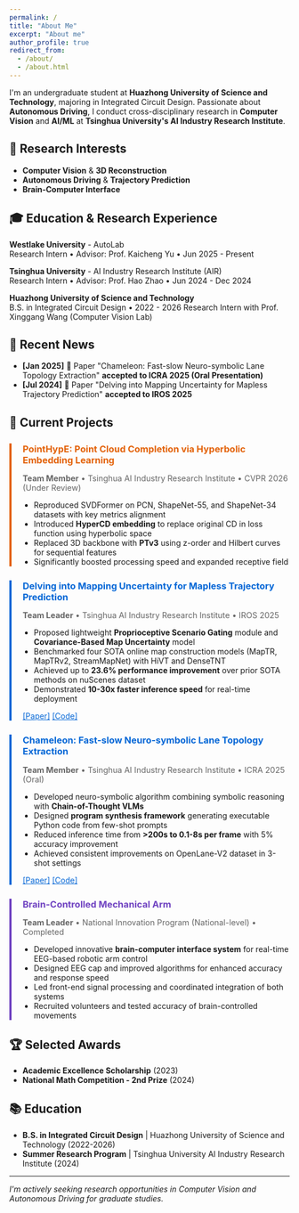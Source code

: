 ```yaml
---
permalink: /
title: "About Me"
excerpt: "About me"
author_profile: true
redirect_from: 
  - /about/
  - /about.html
---
```


<!-- I'm an undergraduate student at **Huazhong University of Science and Technology**, majoring in Integrated Circuit Design. I conduct research in **Autonomous Driving**, **Computer Vision**, and **AI/ML** at **Tsinghua University's AI Industry Research Institute**. -->
I'm an undergraduate student at **Huazhong University of Science and Technology**, majoring in Integrated Circuit Design. Passionate about **Autonomous Driving**, I conduct cross-disciplinary research in **Computer Vision** and **AI/ML** at **Tsinghua University's AI Industry Research Institute**.

## 🔬 Research Interests
- **Computer Vision** & **3D Reconstruction**
- **Autonomous Driving** & **Trajectory Prediction** 
- **Brain-Computer Interface**

## 🎓 Education & Research Experience

**Westlake University** - AutoLab  
Research Intern • Advisor: Prof. Kaicheng Yu • Jun 2025 - Present

**Tsinghua University** - AI Industry Research Institute (AIR)  
Research Intern • Advisor: Prof. Hao Zhao • Jun 2024 - Dec 2024  
<!-- - Led trajectory prediction and lane topology projects resulting in 2 papers (ICRA 2025, IROS 2025) -->

**Huazhong University of Science and Technology**  
B.S. in Integrated Circuit Design • 2022 - 2026 
Research Intern with Prof. Xinggang Wang (Computer Vision Lab)

## 📰 Recent News
- **[Jan 2025]** 🎉 Paper "Chameleon: Fast-slow Neuro-symbolic Lane Topology Extraction" **accepted to ICRA 2025 (Oral Presentation)**
- **[Jul 2024]** 🎉 Paper "Delving into Mapping Uncertainty for Mapless Trajectory Prediction" **accepted to IROS 2025**


## 🎯 Current Projects

<div style="border-left: 4px solid #e36209; padding-left: 20px; margin: 25px 0;">
<h3 style="color: #e36209; margin-bottom: 8px;">PointHypE: Point Cloud Completion via Hyperbolic Embedding Learning</h3>
<p style="color: #666; font-size: 0.9rem; margin-bottom: 12px;"><strong>Team Member</strong> • Tsinghua AI Industry Research Institute • CVPR 2026 (Under Review)</p>
<ul style="margin-left: 0; padding-left: 20px;">
<li>Reproduced SVDFormer on PCN, ShapeNet-55, and ShapeNet-34 datasets with key metrics alignment</li>
<li>Introduced <strong>HyperCD embedding</strong> to replace original CD in loss function using hyperbolic space</li>
<li>Replaced 3D backbone with <strong>PTv3</strong> using z-order and Hilbert curves for sequential features</li>
<li>Significantly boosted processing speed and expanded receptive field</li>
</ul>
</div>

<div style="border-left: 4px solid #0366d6; padding-left: 20px; margin: 25px 0;">
<h3 style="color: #0366d6; margin-bottom: 8px;">Delving into Mapping Uncertainty for Mapless Trajectory Prediction</h3>
<p style="color: #666; font-size: 0.9rem; margin-bottom: 12px;"><strong>Team Leader</strong> • Tsinghua AI Industry Research Institute • IROS 2025</p>
<ul style="margin-left: 0; padding-left: 20px;">
<li>Proposed lightweight <strong>Proprioceptive Scenario Gating</strong> module and <strong>Covariance-Based Map Uncertainty</strong> model</li>
<li>Benchmarked four SOTA online map construction models (MapTR, MapTRv2, StreamMapNet) with HiVT and DenseTNT</li>
<li>Achieved up to <strong>23.6% performance improvement</strong> over prior SOTA methods on nuScenes dataset</li>
<li>Demonstrated <strong>10-30x faster inference speed</strong> for real-time deployment</li>
</ul>
<p style="margin-top: 8px;"><a href="https://arxiv.org/abs/2507.18498" style="color: #0366d6;">[Paper]</a> <a href="https://github.com/Ethan-Zheng136/Map-Uncertainty-for-Trajectory-Prediction" style="color: #0366d6;">[Code]</a></p>
</div>

<div style="border-left: 4px solid #0366d6; padding-left: 20px; margin: 25px 0;">
<h3 style="color: #0366d6; margin-bottom: 8px;">Chameleon: Fast-slow Neuro-symbolic Lane Topology Extraction</h3>
<p style="color: #666; font-size: 0.9rem; margin-bottom: 12px;"><strong>Team Member</strong> • Tsinghua AI Industry Research Institute • ICRA 2025 (Oral)</p>
<ul style="margin-left: 0; padding-left: 20px;">
<li>Developed neuro-symbolic algorithm combining symbolic reasoning with <strong>Chain-of-Thought VLMs</strong></li>
<li>Designed <strong>program synthesis framework</strong> generating executable Python code from few-shot prompts</li>
<li>Reduced inference time from <strong>>200s to 0.1-8s per frame</strong> with 5% accuracy improvement</li>
<li>Achieved consistent improvements on OpenLane-V2 dataset in 3-shot settings</li>
</ul>
<p style="margin-top: 8px;"><a href="https://arxiv.org/abs/2503.07485" style="color: #0366d6;">[Paper]</a> <a href="https://github.com/XR-Lee/neural-symbolic" style="color: #0366d6;">[Code]</a></p>
</div>

<div style="border-left: 4px solid #6f42c1; padding-left: 20px; margin: 25px 0;">
<h3 style="color: #6f42c1; margin-bottom: 8px;">Brain-Controlled Mechanical Arm</h3>
<p style="color: #666; font-size: 0.9rem; margin-bottom: 12px;"><strong>Team Leader</strong> • National Innovation Program (National-level) • Completed</p>
<ul style="margin-left: 0; padding-left: 20px;">
<li>Developed innovative <strong>brain-computer interface system</strong> for real-time EEG-based robotic arm control</li>
<li>Designed EEG cap and improved algorithms for enhanced accuracy and response speed</li>
<li>Led front-end signal processing and coordinated integration of both systems</li>
<li>Recruited volunteers and tested accuracy of brain-controlled movements</li>
</ul>
</div>

<!-- <div style="border-left: 4px solid #e36209; padding-left: 20px; margin: 25px 0;">
<h3 style="color: #e36209; margin-bottom: 8px;">Enhanced Point Cloud Reconstruction with PTv3 and HyperCD</h3>
<p style="color: #666; font-size: 0.9rem; margin-bottom: 12px;"><strong>Team Leader</strong> • Tsinghua AI Industry Research Institute</p>
<ul style="margin-left: 0; padding-left: 20px;">
<li>Reproduced SVDFormer on PCN, ShapeNet-55, and ShapeNet-34 datasets with key metrics alignment</li>
<li>Introduced <strong>HyperCD</strong> to replace original CD in loss function using hyperbolic space</li>
<li>Replaced 3D backbone with <strong>PTv3</strong> using z-order and Hilbert curves for sequential features</li>
<li>Significantly boosted processing speed and expanded receptive field</li>
</ul>
</div>

<div style="border-left: 4px solid #0366d6; padding-left: 20px; margin: 25px 0;">
<h3 style="color: #0366d6; margin-bottom: 8px;">[IROS2025]Delving into Mapping Uncertainty for Mapless Trajectory Prediction</h3>
<p style="color: #666; font-size: 0.9rem; margin-bottom: 12px;"><strong>Team Leader</strong> • Tsinghua AI Industry Research Institute</p>
<ul style="margin-left: 0; padding-left: 20px;">
<li>Proposed lightweight <strong>Proprioceptive Scenario Gating</strong> module and <strong>Covariance-Based Map Uncertainty</strong> model</li>
<li>Benchmarked four SOTA online map construction models (MapTR, MapTRv2, StreamMapNet) with HiVT and DenseTNT</li>
<li>Achieved up to <strong>23.6% performance improvement</strong> over prior SOTA methods on nuScenes dataset</li>
<li>Demonstrated <strong>10-30x faster inference speed</strong> for real-time deployment</li>
</ul>
<p style="margin-top: 8px;"><a href="https://arxiv.org/abs/2507.18498" style="color: #0366d6;">[Paper]</a> <a href="https://github.com/Ethan-Zheng136/Map-Uncertainty-for-Trajectory-Prediction" style="color: #0366d6;">[Code]</a></p>
</div>

<div style="border-left: 4px solid #0366d6; padding-left: 20px; margin: 25px 0;">
<h3 style="color: #0366d6; margin-bottom: 8px;">[ICRA2025 Oral]Chameleon: Fast-slow Neuro-symbolic Lane Topology Extraction</h3>
<p style="color: #666; font-size: 0.9rem; margin-bottom: 12px;"><strong>Team Member</strong> • Tsinghua AI Industry Research Institute</p>
<ul style="margin-left: 0; padding-left: 20px;">
<li>Developed neuro-symbolic algorithm combining symbolic reasoning with <strong>Chain-of-Thought VLMs</strong></li>
<li>Designed <strong>program synthesis framework</strong> generating executable Python code from few-shot prompts</li>
<li>Reduced inference time from <strong>>200s to 0.1-8s per frame</strong> with 5% accuracy improvement</li>
<li>Achieved consistent improvements on OpenLane-V2 dataset in 3-shot settings</li>
</ul>
<p style="margin-top: 8px;"><a href="https://arxiv.org/abs/2503.07485" style="color: #0366d6;">[Paper]</a> <a href="https://github.com/XR-Lee/neural-symbolic" style="color: #0366d6;">[Code]</a></p>
</div>

<div style="border-left: 4px solid #6f42c1; padding-left: 20px; margin: 25px 0;">
<h3 style="color: #6f42c1; margin-bottom: 8px;">Brain-Controlled Mechanical Arm</h3>
<p style="color: #666; font-size: 0.9rem; margin-bottom: 12px;"><strong>Team Leader</strong> • National Innovation Program (National-level)</p>
<ul style="margin-left: 0; padding-left: 20px;">
<li>Developed innovative <strong>brain-computer interface system</strong> for real-time EEG-based robotic arm control</li>
<li>Designed EEG cap and improved algorithms for enhanced accuracy and response speed</li>
<li>Led front-end signal processing and coordinated integration of both systems</li>
<li>Recruited volunteers and tested accuracy of brain-controlled movements</li>
</ul>
</div> -->


<!-- ### **Delving into Mapping Uncertainty for Mapless Trajectory Prediction** (Team Leader)
- Proposed **Proprioceptive Scenario Gating** module and **Covariance-Based Map Uncertainty** model
- Achieved **23.6% performance improvement** over SOTA methods on nuScenes dataset  
- Benchmarked MapTR, MapTRv2, StreamMapNet with HiVT and DenseTNT models

### **Chameleon: Fast-slow Neuro-symbolic Lane Topology** (Team Member)  
- Developed neuro-symbolic algorithm with **Chain-of-Thought VLMs** for lane topology extraction
- Reduced inference time from **>200s to 0.1-8s per frame**
- Achieved **5% accuracy improvement** on OpenLane-V2 dataset

### **Enhanced Point Cloud Reconstruction**
- Enhanced SVDFormer with PTv3 and HyperCD for better processing speed and receptive field

### **Brain-Controlled Mechanical Arm** (Team Leader)
- Led EEG signal processing and mechanical arm integration for precise brain-computer interface control -->

## 🏆 Selected Awards
- **Academic Excellence Scholarship** (2023)
- **National Math Competition - 2nd Prize** (2024)

## 📚 Education
- **B.S. in Integrated Circuit Design** | Huazhong University of Science and Technology (2022-2026)
- **Summer Research Program** | Tsinghua University AI Industry Research Institute (2024)

---
*I'm actively seeking research opportunities in Computer Vision and Autonomous Driving for graduate studies.*